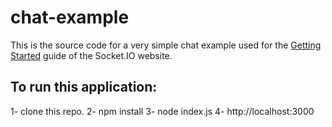 # chat-example

This is the source code for a very simple chat example used for
the [Getting Started](http://socket.io/get-started/chat/) guide
of the Socket.IO website.

## To run this application:

1- clone this repo.
2- npm install
3- node index.js
4- http://localhost:3000
